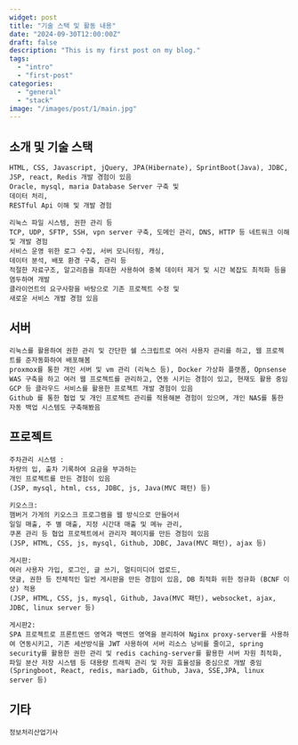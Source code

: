 ```yaml
---
widget: post
title: "기술 스택 및 활동 내용"
date: "2024-09-30T12:00:00Z"
draft: false
description: "This is my first post on my blog."
tags:
  - "intro"
  - "first-post"
categories:
  - "general"
  - "stack"
image: "/images/post/1/main.jpg"
---
```



## 소개 및 기술 스택
    HTML, CSS, Javascript, jQuery, JPA(Hibernate), SprintBoot(Java), JDBC, JSP, react, Redis 개발 경험이 있음
    Oracle, mysql, maria Database Server 구축 및 
    데이터 처리,
    RESTful Api 이해 및 개발 경험
<!--more-->
    리눅스 파일 시스템, 권한 관리 등
    TCP, UDP, SFTP, SSH, vpn server 구축, 도메인 관리, DNS, HTTP 등 네트워크 이해 및 개발 경험
    서비스 운영 위한 로그 수집, 서버 모니터링, 캐싱,
    데이터 분석, 배포 환경 구축, 관리 등 
    적절한 자료구조, 알고리즘을 최대한 사용하여 중복 데이터 제거 및 시간 복잡도 최적화 등을 염두하며 개발
    클라이언트의 요구사항을 바탕으로 기존 프로젝트 수정 및
    새로운 서비스 개발 경험 있음


## 서버 
    리눅스를 활용하여 권한 관리 및 간단한 쉘 스크립트로 여러 사용자 관리를 하고, 웹 프로젝트를 준자동화하여 배포해봄
    proxmox를 통한 개인 서버 및 vm 관리 (리눅스 등), Docker 가상화 플랫폼, Opnsense WAS 구축을 하고 여러 웹 프로젝트를 관리하고, 연동 시키는 경험이 있고, 현재도 활용 중임
    GCP 등 클라우드 서비스를 활용한 프로젝트 개발 경험이 있음
    Github 를 통한 협업 및 개인 프로젝트 관리를 적용해본 경험이 있으며, 개인 NAS를 통한 자동 백업 시스템도 구축해봤음

## 프로젝트
    
    주차관리 시스템 :
    차량의 입, 출차 기록하여 요금을 부과하는 
    개인 프로젝트를 만든 경험이 있음
    (JSP, mysql, html, css, JDBC, js, Java(MVC 패턴) 등) 
    
    키오스크:
    햄버거 가게의 키오스크 프로그램을 웹 방식으로 만들어서
    일일 매출, 주 별 매출, 지정 시간대 매출 및 메뉴 관리,
    쿠폰 관리 등 협업 프로젝트에서 관리자 페이지를 만든 경험이 있음 
    (JSP, HTML, CSS, js, mysql, Github, JDBC, Java(MVC 패턴), ajax 등)

    게시판:
    여러 사용자 가입, 로그인, 글 쓰기, 멀티미디어 업로드,
    댓글, 권한 등 전체적인 일반 게시판을 만든 경험이 있음, DB 최적화 위한 정규화 (BCNF 이상) 적용
    (JSP, HTML, CSS, js, mysql, Github, Java(MVC 패턴), websocket, ajax, JDBC, linux server 등)
    
    게시판2:
    SPA 프로젝트로 프론트엔드 영역과 백엔드 영역을 분리하여 Nginx proxy-server를 사용하여 연동시키고, 기존 세션방식을 JWT 사용하여 서버 리소스 낭비를 줄이고, spring security를 활용한 권한 관리 및 redis caching-server를 활용한 서버 자원 최적화, 파일 분산 저장 시스템 등 대용량 트래픽 관리 및 자원 효율성을 중심으로 개발 중임 
    (Springboot, React, redis, mariadb, Github, Java, SSE,JPA, linux server 등)

## 기타
    정보처리산업기사 